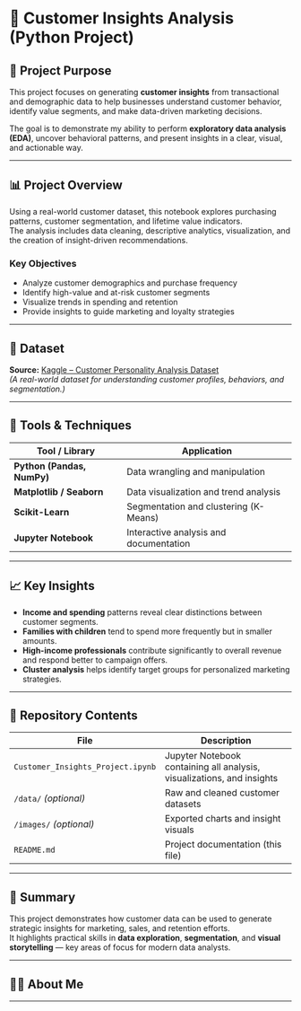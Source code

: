 # 👥 Customer Insights Analysis (Python Project)

## 🎯 Project Purpose
This project focuses on generating **customer insights** from transactional and demographic data to help businesses understand customer behavior, identify value segments, and make data-driven marketing decisions.  

The goal is to demonstrate my ability to perform **exploratory data analysis (EDA)**, uncover behavioral patterns, and present insights in a clear, visual, and actionable way.

---

## 📊 Project Overview
Using a real-world customer dataset, this notebook explores purchasing patterns, customer segmentation, and lifetime value indicators.  
The analysis includes data cleaning, descriptive analytics, visualization, and the creation of insight-driven recommendations.

### Key Objectives
- Analyze customer demographics and purchase frequency  
- Identify high-value and at-risk customer segments  
- Visualize trends in spending and retention  
- Provide insights to guide marketing and loyalty strategies  

---

## 🔗 Dataset
**Source:** [Kaggle – Customer Personality Analysis Dataset](https://www.kaggle.com/datasets/imakash3011/customer-personality-analysis)  
*(A real-world dataset for understanding customer profiles, behaviors, and segmentation.)*

---

## 🧰 Tools & Techniques
| Tool / Library | Application |
|----------------|-------------|
| **Python (Pandas, NumPy)** | Data wrangling and manipulation |
| **Matplotlib / Seaborn** | Data visualization and trend analysis |
| **Scikit-Learn** | Segmentation and clustering (K-Means) |
| **Jupyter Notebook** | Interactive analysis and documentation |

---

## 📈 Key Insights
- **Income and spending** patterns reveal clear distinctions between customer segments.  
- **Families with children** tend to spend more frequently but in smaller amounts.  
- **High-income professionals** contribute significantly to overall revenue and respond better to campaign offers.  
- **Cluster analysis** helps identify target groups for personalized marketing strategies.

---

## 📁 Repository Contents
| File | Description |
|------|--------------|
| `Customer_Insights_Project.ipynb` | Jupyter Notebook containing all analysis, visualizations, and insights |
| `/data/` *(optional)* | Raw and cleaned customer datasets |
| `/images/` *(optional)* | Exported charts and insight visuals |
| `README.md` | Project documentation (this file) |

---

## 💬 Summary
This project demonstrates how customer data can be used to generate strategic insights for marketing, sales, and retention efforts.  
It highlights practical skills in **data exploration**, **segmentation**, and **visual storytelling** — key areas of focus for modern data analysts.

---

## 🧑‍💼 About Me


---
